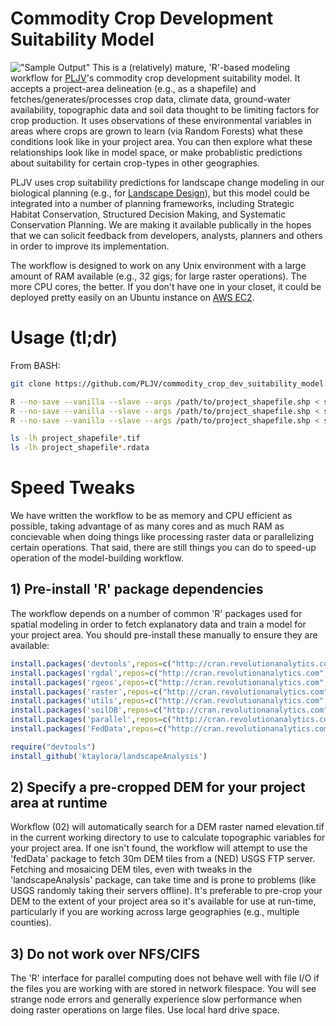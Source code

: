 # Commodity Crop Development Suitability Model
!["Sample Output"](https://github.com/PLJV/commodity_crop_dev_suitability_model/raw/3.0/doc/suit_change_ex.png)
This is a (relatively) mature, 'R'-based modeling workflow for [PLJV](http://pljv.org)'s commodity crop development suitability model.  It accepts a project-area delineation (e.g., as a shapefile) and fetches/generates/processes crop data, climate data, ground-water availability, topographic data and soil data thought to be limiting factors for crop production.  It uses observations of these environmental variables in areas where crops are grown to learn (via Random Forests) what these conditions look like in your project area.  You can then explore what these relationships look like in model space, or make probablistic predictions about suitability for certain crop-types in other geographies.  

PLJV uses crop suitability predictions for landscape change modeling in our biological planning (e.g., for [Landscape Design](http://pljv.org/for-habitat-partners/landscape-design/)), but this model could be integrated into a number of planning frameworks, including Strategic Habitat Conservation, Structured Decision Making, and Systematic Conservation Planning. We are making it available publically in the hopes that we can solicit feedback from developers, analysts, planners and others in order to improve its implementation. 

The workflow is designed to work on any Unix environment with a large amount of RAM available (e.g., 32 gigs; for large raster operations).  The more CPU cores, the better. If you don't have one in your closet, it could be deployed pretty easily on an Ubuntu instance on [AWS EC2](https://aws.amazon.com/ec2/ "I'm fairly cheap"). 

# Usage (tl;dr)
From BASH:
``` bash
git clone https://github.com/PLJV/commodity_crop_dev_suitability_model.git

R --no-save --vanilla --slave --args /path/to/project_shapefile.shp < src/01_Process_NASS_imagery.R
R --no-save --vanilla --slave --args /path/to/project_shapefile.shp < src/02_Prepare_explanatory_data.R
R --no-save --vanilla --slave --args /path/to/project_shapefile.shp < src/03_Train_Random_Forest.R

ls -lh project_shapefile*.tif
ls -lh project_shapefile*.rdata
```
# Speed Tweaks
We have written the workflow to be as memory and CPU efficient as possible, taking advantage of as many cores and as much RAM as concievable when doing things like processing raster data or parallelizing certain operations.  That said, there are still things you can do to speed-up operation of the model-building workflow.

## 1) Pre-install 'R' package dependencies
The workflow depends on a number of common 'R' packages used for spatial modeling in order to fetch explanatory data and train a model for your project area. You should pre-install these manually to ensure they are available:
``` r
install.packages('devtools',repos=c("http://cran.revolutionanalytics.com","http://cran.us.r-project.org"))
install.packages('rgdal',repos=c("http://cran.revolutionanalytics.com","http://cran.us.r-project.org"))
install.packages('rgeos',repos=c("http://cran.revolutionanalytics.com","http://cran.us.r-project.org"))
install.packages('raster',repos=c("http://cran.revolutionanalytics.com","http://cran.us.r-project.org"))
install.packages('utils',repos=c("http://cran.revolutionanalytics.com","http://cran.us.r-project.org"))
install.packages('soilDB',repos=c("http://cran.revolutionanalytics.com","http://cran.us.r-project.org"))
install.packages('parallel',repos=c("http://cran.revolutionanalytics.com","http://cran.us.r-project.org"))
install.packages('FedData',repos=c("http://cran.revolutionanalytics.com","http://cran.us.r-project.org"))

require("devtools")
install_github('ktaylora/landscapeAnalysis')
```
## 2) Specify a pre-cropped DEM for your project area at runtime
Workflow (02) will automatically search for a DEM raster named elevation.tif in the current working directory to use to calculate topographic variables for your project area. If one isn't found, the workflow will attempt to use the 'fedData' package to fetch 30m DEM tiles from a (NED) USGS FTP server.  Fetching and mosaicing DEM tiles, even with tweaks in the 'landscapeAnalysis' package, can take time and is prone to problems (like USGS randomly taking their servers offline).  It's preferable to pre-crop your DEM to the extent of your project area so it's available for use at run-time, particularly if you are working across large geographies (e.g., multiple counties).

## 3) Do not work over NFS/CIFS
The 'R' interface for parallel computing does not behave well with file I/O if the files you are working with are stored in network filespace.  You will see strange node errors and generally experience slow performance when doing raster operations on large files.  Use local hard drive space.
